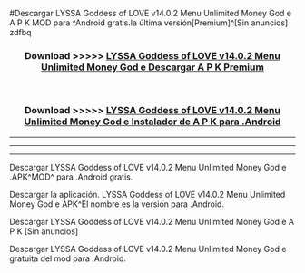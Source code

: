 #Descargar LYSSA Goddess of LOVE v14.0.2 Menu Unlimited Money God e  A P K MOD para ^Android gratis.la última versión[Premium]^[Sin anuncios] zdfbq



<div align="center">
<h3>Download >>>>> <a href="https://es-web.web.app/?es= LYSSA Goddess of LOVE v14.0.2 Menu Unlimited Money God e ">LYSSA Goddess of LOVE v14.0.2 Menu Unlimited Money God e  Descargar A P K Premium</a></h3><br>

<h3>Download >>>>> <a href="https://es-web.web.app/?es= LYSSA Goddess of LOVE v14.0.2 Menu Unlimited Money God e ">LYSSA Goddess of LOVE v14.0.2 Menu Unlimited Money God e  Instalador de A P K para .Android</a></h3>
</div>


----------------------------------------------------------

----------------------------------------------------------

----------------------------------------------------------

Descargar LYSSA Goddess of LOVE v14.0.2 Menu Unlimited Money God e  .APK^MOD^ para .Android gratis.

Descargar la aplicación. LYSSA Goddess of LOVE v14.0.2 Menu Unlimited Money God e  APK^El nombre es la versión para .Android.

Descargar LYSSA Goddess of LOVE v14.0.2 Menu Unlimited Money God e  A P K [Sin anuncios]

Descargar LYSSA Goddess of LOVE v14.0.2 Menu Unlimited Money God e  gratuita del mod para .Android.